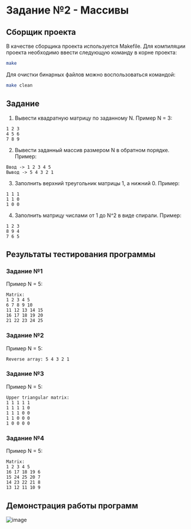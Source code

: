 # Задание №2 - Массивы 
## Сборщик проекта
В качестве сборщика проекта используется Makefile. Для компиляции проекта необходимо ввести следующую команду в корне проекта:
``` bash
make
```

Для очистки бинарных файлов можно воспользоваться командой:
``` bash
make clean
```

## Задание
1. Вывести квадратную матрицу по заданному N.
Пример N = 3:
```
1 2 3
4 5 6
7 8 9
```
2. Вывести заданный массив размером N в обратном порядке.
Пример:
```
Ввод -> 1 2 3 4 5
Вывод -> 5 4 3 2 1
```
3. Заполнить верхний треугольник матрицы 1, а нижний 0. 
Пример:
```
1 1 1
1 1 0
1 0 0
```
4. Заполнить матрицу числами от 1 до N^2 в виде спирали.
Пример:
```
1 2 3
8 9 4
7 6 5
```
## Результаты тестирования программы
### Задание №1
Пример N = 5:
```
Matrix: 
1 2 3 4 5 
6 7 8 9 10 
11 12 13 14 15 
16 17 18 19 20 
21 22 23 24 25 
```

### Задание №2
Пример N = 5:
```
Reverse array: 5 4 3 2 1
```

### Задание №3
Пример N = 5:
```
Upper triangular matrix: 
1 1 1 1 1 
1 1 1 1 0 
1 1 1 0 0 
1 1 0 0 0 
1 0 0 0 0 
```

### Задание №4
Пример N = 5:
```
Matrix: 
1 2 3 4 5 
16 17 18 19 6 
15 24 25 20 7 
14 23 22 21 8 
13 12 11 10 9 
```

## Демонстрация работы программ
![image](https://github.com/EltexHomework/Arrays/assets/70006380/e068d4c4-c06b-43d5-84c5-ef66df83a319)

